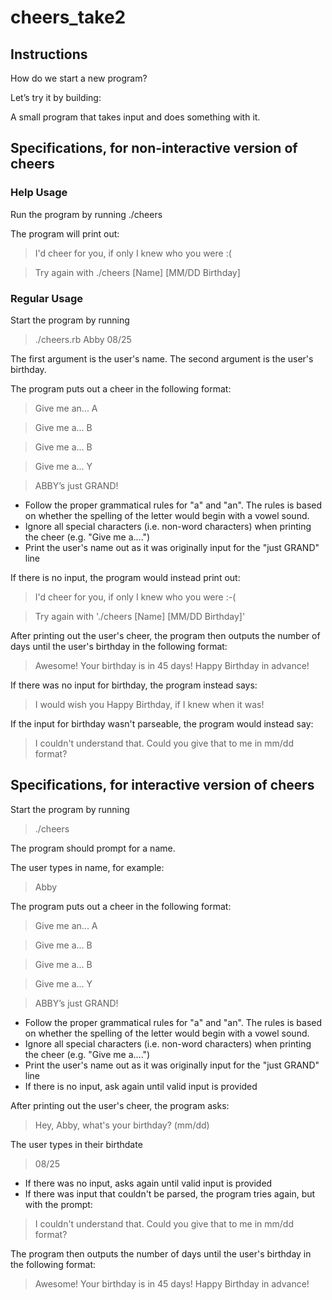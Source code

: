 # cheers_take2

## Instructions

How do we start a new program?

Let’s try it by building:

A small program that takes input and does something with it.

## Specifications, for non-interactive version of cheers

### Help Usage

Run the program by running ./cheers

The program will print out:

> I'd cheer for you, if only I knew who you were :(

> Try again with ./cheers [Name] [MM/DD Birthday]


### Regular Usage

Start the program by running

>./cheers.rb Abby 08/25

The first argument is the user's name. The second argument is the user's birthday.

The program puts out a cheer in the following format:

>Give me an... A

>Give me a... B

>Give me a... B

>Give me a... Y

>ABBY’s just GRAND!

* Follow the proper grammatical rules for "a" and "an". The rules is based on whether the spelling of the letter would begin with a vowel sound.
* Ignore all special characters (i.e. non-word characters) when printing the cheer (e.g. "Give me a....")
* Print the user's name out as it was originally input for the "just GRAND" line

If there is no input, the program would instead print out:

> I'd cheer for you, if only I knew who you were :-(

> Try again with './cheers [Name] [MM/DD Birthday]'

After printing out the user's cheer, the program then outputs the number of days until the user's birthday in the following format:

> Awesome!  Your birthday is in 45 days! Happy Birthday in advance!

If there was no input for birthday, the program instead says:

> I would wish you Happy Birthday, if I knew when it was!

If the input for birthday wasn't parseable, the program would instead say:

> I couldn't understand that. Could you give that to me in mm/dd format?

## Specifications, for interactive version of cheers

Start the program by running

> ./cheers

The program should prompt for a name.

The user types in name, for example:

> Abby

The program puts out a cheer in the following format:

> Give me an... A

> Give me a... B

> Give me a... B

> Give me a... Y

> ABBY’s just GRAND!

* Follow the proper grammatical rules for "a" and "an". The rules is based on whether the spelling of the letter would begin with a vowel sound.
* Ignore all special characters (i.e. non-word characters) when printing the cheer (e.g. "Give me a....")
* Print the user's name out as it was originally input for the "just GRAND" line
* If there is no input, ask again until valid input is provided

After printing out the user's cheer, the program asks:

>Hey, Abby, what's your birthday? (mm/dd)

The user types in their birthdate

> 08/25

* If there was no input, asks again until valid input is provided
* If there was input that couldn't be parsed, the program tries again, but with the prompt:

> I couldn't understand that. Could you give that to me in mm/dd format?

The program then outputs the number of days until the user's birthday in the following format:

> Awesome!  Your birthday is in 45 days! Happy Birthday in advance!
